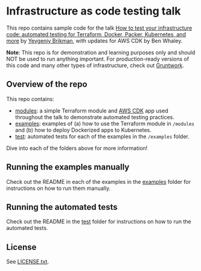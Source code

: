 # Infrastructure as code testing talk

This repo contains sample code for the talk [How to test your infrastructure code: automated testing for Terraform,
Docker, Packer, Kubernetes, and more](https://qconsf.com/sf2019/presentation/infrastructure-0) by
[Yevgeniy Brikman](https://www.ybrikman.com/), with updates for AWS CDK by Ben Whaley.

**Note**: This repo is for demonstration and learning purposes only and should NOT be used to run anything important.
For production-ready versions of this code and many other types of infrastructure, check out
[Gruntwork](https://gruntwork.io/).

## Overview of the repo

This repo contains:

* [modules](/modules): a simple Terraform module and [AWS CDK](https://github.com/aws/aws-cdk/) app used throughout the talk to demonstrate automated testing practices.
* [examples](/examples): examples of (a) how to use the Terraform module in `/modules` and (b) how to deploy
  Dockerized apps to Kubernetes.
* [test](/test): automated tests for each of the examples in the `/examples` folder.

Dive into each of the folders above for more information!

## Running the examples manually

Check out the README in each of the examples in the [examples](/examples) folder for instructions on how to run them
manually.

## Running the automated tests

Check out the README in the [test](/test) folder for instructions on how to run the automated tests.

## License

See [LICENSE.txt](LICENSE.txt).
